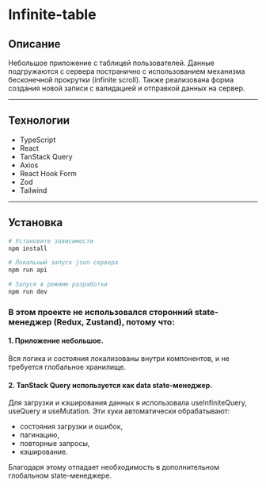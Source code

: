 # Infinite-table

## Описание

Небольшое приложение с таблицей пользователей. Данные подгружаются с сервера постранично с использованием механизма бесконечной прокрутки (infinite scroll). Также реализована форма создания новой записи с валидацией и отправкой данных на сервер.

---

## Технологии

- TypeScript
- React
- TanStack Query
- Axios
- React Hook Form
- Zod
- Tailwind

---

## Установка

```bash
# Установите зависимости
npm install

# Локальный запуск json сервера
npm run api

# Запуск в режиме разработки
npm run dev
```


### В этом проекте не использовался сторонний state-менеджер (Redux, Zustand), потому что:

#### 1. Приложение небольшое.
Вся логика и состояния локализованы внутри компонентов, и не требуется глобальное хранилище.

#### 2. TanStack Query используется как data state-менеджер.
Для загрузки и кэширования данных я использовала useInfiniteQuery, useQuery и useMutation. Эти хуки автоматически обрабатывают:
- состояния загрузки и ошибок,
- пагинацию,
- повторные запросы,
- кэширование.

Благодаря этому отпадает необходимость в дополнительном глобальном state-менеджере.

